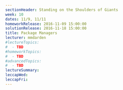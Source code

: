 ```yaml
---
sectionHeader: Standing on the Shoulders of Giants
week: 10
dates: 11/9, 11/11
homeworkRelease: 2016-11-09 15:00:00
solutionRelease: 2016-11-18 15:00:00
title: Package Managers
lecturer: mmdarden
#lectureTopics:
#  - TBD
#homeworkTopics:
#  - TBD
#advancedTopics:
#  - TBD
lectureSummary:
leccapWed:
leccapFri:
---
```


